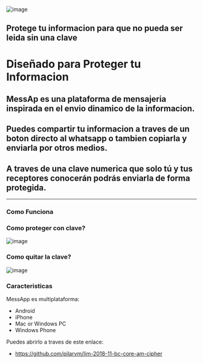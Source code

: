 ![image](https://user-images.githubusercontent.com/32286800/49248685-4e837380-f3e8-11e8-924f-df4708978123.png)
## Protege tu informacion para que no pueda ser leida sin una clave 





# Diseñado para Proteger tu Informacion

## MessAp es una plataforma de mensajeria inspirada en el envio dinamico de la informacion.
## Puedes compartir tu informacion a traves de un boton directo al whatsapp o tambien copiarla y enviarla por otros medios. 
## A traves de una clave numerica que solo tú y tus receptores conocerán podrás enviarla de forma protegida. 


***

### Como Funciona

### Como proteger con clave?
![image](https://user-images.githubusercontent.com/32286800/49290553-46bde080-f475-11e8-861f-68e9b5af7383.png)



### Como quitar la clave?

![image](https://user-images.githubusercontent.com/32286800/49290638-78cf4280-f475-11e8-97b6-fbc053b80bed.png)



### Caracteristicas

MessApp es multiplataforma:
 
 * Android
 * iPhone
 * Mac or Windows PC
 * Windows Phone

 Puedes abrirlo a traves de este enlace:
 * https://github.com/pilarvm/lim-2018-11-bc-core-am-cipher



